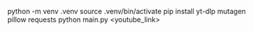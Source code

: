 python -m venv .venv
source .venv/bin/activate
pip install yt-dlp mutagen pillow requests
python main.py <youtube_link>